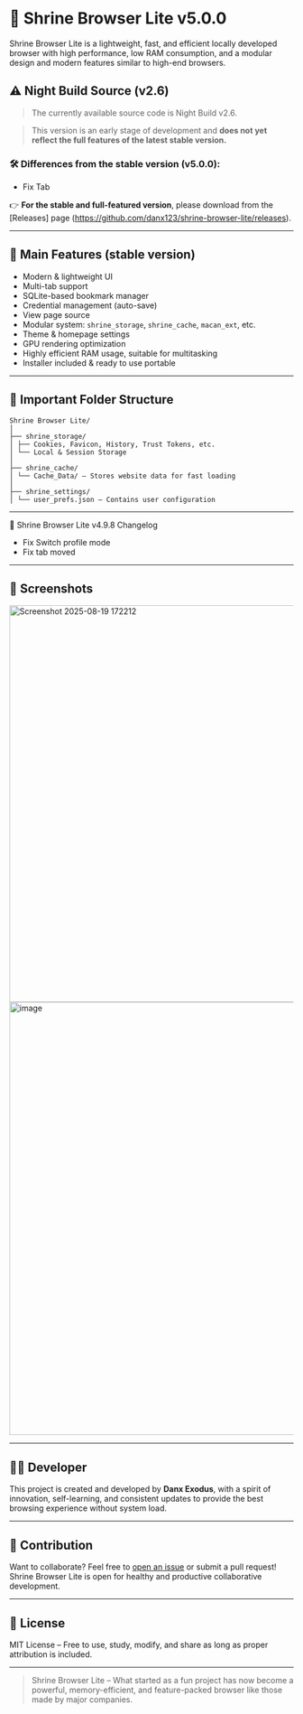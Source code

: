 # 🦁 Shrine Browser Lite v5.0.0

Shrine Browser Lite is a lightweight, fast, and efficient locally developed browser with high performance, low RAM consumption, and a modular design and modern features similar to high-end browsers.

## ⚠️ Night Build Source (v2.6)

> The currently available source code is Night Build v2.6.

> This version is an early stage of development and **does not yet reflect the full features of the latest stable version.**

### 🛠 Differences from the stable version (v5.0.0):

- Fix Tab

👉 **For the stable and full-featured version**, please download from the [Releases] page (https://github.com/danx123/shrine-browser-lite/releases).

---

## 🚀 Main Features (stable version)

- Modern & lightweight UI
- Multi-tab support
- SQLite-based bookmark manager
- Credential management (auto-save)
- View page source
- Modular system: `shrine_storage`, `shrine_cache`, `macan_ext`, etc.
- Theme & homepage settings
- GPU rendering optimization
- Highly efficient RAM usage, suitable for multitasking
- Installer included & ready to use portable

---

## 📂 Important Folder Structure

```
Shrine Browser Lite/
│
├── shrine_storage/
│ ├── Cookies, Favicon, History, Trust Tokens, etc.
│ └── Local & Session Storage
│
├── shrine_cache/
│ └── Cache_Data/ – Stores website data for fast loading
│
├── shrine_settings/
│ └── user_prefs.json – Contains user configuration
```
---
📜 Shrine Browser Lite v4.9.8 Changelog
- Fix Switch profile mode
- Fix tab moved 


---

## 📸 Screenshots
<img width="1021" height="703" alt="Screenshot 2025-08-19 172212" src="https://github.com/user-attachments/assets/8745a3b9-3d37-418f-b8ce-f553e4c6fd63" />

<img width="1365" height="767" alt="image" src="https://github.com/user-attachments/assets/ba3bb22e-0e13-47da-9ee1-21895c6b0420" />



---

## 👨‍💻 Developer

This project is created and developed by **Danx Exodus**, with a spirit of innovation, self-learning, and consistent updates to provide the best browsing experience without system load.

---

## 🤝 Contribution

Want to collaborate? Feel free to [open an issue](https://github.com/username/shrine-browser-lite/issues) or submit a pull request! Shrine Browser Lite is open for healthy and productive collaborative development.

---

## 📜 License

MIT License – Free to use, study, modify, and share as long as proper attribution is included.

---

> Shrine Browser Lite – What started as a fun project has now become a powerful, memory-efficient, and feature-packed browser like those made by major companies.
